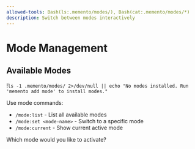 ```yaml
---
allowed-tools: Bash(ls:.memento/modes/), Bash(cat:.memento/modes/*)
description: Switch between modes interactively
---
```

# Mode Management

## Available Modes
!`ls -1 .memento/modes/ 2>/dev/null || echo "No modes installed. Run 'memento add mode' to install modes."`

Use mode commands:
- `/mode:list` - List all available modes
- `/mode:set <mode-name>` - Switch to a specific mode
- `/mode:current` - Show current active mode

Which mode would you like to activate?